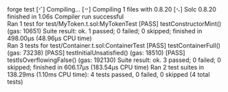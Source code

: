 <div id="termynal" data-termynal>
    <span data-ty="input"><span class="file-path"></span>forge test</span>
    <span data-ty>[⠊] Compiling...</span>
    <span data-ty>[⠒] Compiling 1 files with 0.8.20</span>
    <span data-ty>[⠢] Solc 0.8.20 finished in 1.06s</span>
    <span data-ty>Compiler run successful</span>
    <br>
    <span data-ty>Ran 1 test for test/MyToken.t.sol:MyTokenTest</span>
    <span data-ty>[PASS] testConstructorMint() (gas: 10651)</span>
    <span data-ty>Suite result: ok. 1 passed; 0 failed; 0 skipped; finished in 498.00µs (48.96µs CPU time)</span>
    <br>
    <span data-ty>Ran 3 tests for test/Container.t.sol:ContainerTest</span>
    <span data-ty>[PASS] testContainerFull() (gas: 73238)</span>
    <span data-ty>[PASS] testInitialUnsatisfied() (gas: 18510)</span>
    <span data-ty>[PASS] testIsOverflowingFalse() (gas: 192130)</span>
    <span data-ty>Suite result: ok. 3 passed; 0 failed; 0 skipped; finished in 606.17µs (183.54µs CPU time)</span>
    <span data-ty>Ran 2 test suites in 138.29ms (1.10ms CPU time): 4 tests passed, 0 failed, 0 skipped (4 total tests)</span>
    <span data-ty="input"><span class="file-path"></span></span>
</div>
